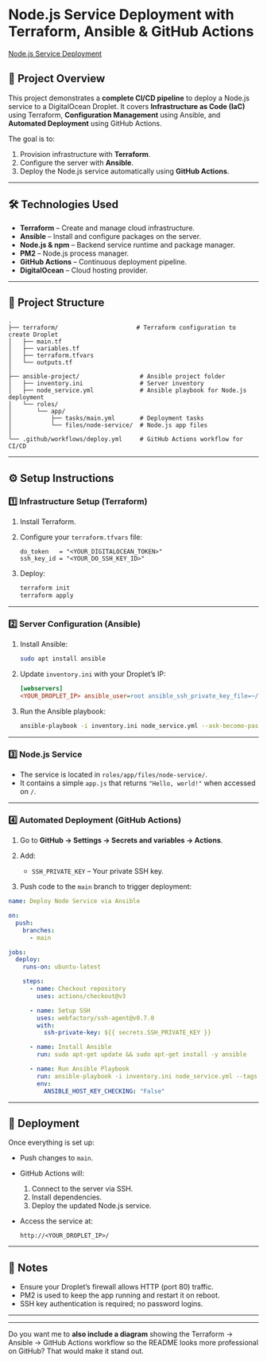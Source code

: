 

# Node.js Service Deployment with Terraform, Ansible & GitHub Actions

[Node.js Service Deployment](https://roadmap.sh/projects/nodejs-service-deployment)

## 📌 Project Overview

This project demonstrates a **complete CI/CD pipeline** to deploy a Node.js service to a DigitalOcean Droplet.
It covers **Infrastructure as Code (IaC)** using Terraform, **Configuration Management** using Ansible, and **Automated Deployment** using GitHub Actions.

The goal is to:

1. Provision infrastructure with **Terraform**.
2. Configure the server with **Ansible**.
3. Deploy the Node.js service automatically using **GitHub Actions**.

---

## 🛠️ Technologies Used

* **Terraform** – Create and manage cloud infrastructure.
* **Ansible** – Install and configure packages on the server.
* **Node.js & npm** – Backend service runtime and package manager.
* **PM2** – Node.js process manager.
* **GitHub Actions** – Continuous deployment pipeline.
* **DigitalOcean** – Cloud hosting provider.

---

## 📂 Project Structure

```
.
├── terraform/                      # Terraform configuration to create Droplet
│   ├── main.tf
│   ├── variables.tf
│   ├── terraform.tfvars
│   └── outputs.tf
│
├── ansible-project/                 # Ansible project folder
│   ├── inventory.ini                # Server inventory
│   ├── node_service.yml             # Ansible playbook for Node.js deployment
│   └── roles/
│       └── app/
│           ├── tasks/main.yml       # Deployment tasks
│           └── files/node-service/  # Node.js app files
│
└── .github/workflows/deploy.yml     # GitHub Actions workflow for CI/CD
```

---

## ⚙️ Setup Instructions

### 1️⃣ Infrastructure Setup (Terraform)

1. Install Terraform.
2. Configure your `terraform.tfvars` file:

   ```hcl
   do_token   = "<YOUR_DIGITALOCEAN_TOKEN>"
   ssh_key_id = "<YOUR_DO_SSH_KEY_ID>"
   ```
3. Deploy:

   ```bash
   terraform init
   terraform apply
   ```

---

### 2️⃣ Server Configuration (Ansible)

1. Install Ansible:

   ```bash
   sudo apt install ansible
   ```
2. Update `inventory.ini` with your Droplet’s IP:

   ```ini
   [webservers]
   <YOUR_DROPLET_IP> ansible_user=root ansible_ssh_private_key_file=~/.ssh/id_rsa_user1
   ```
3. Run the Ansible playbook:

   ```bash
   ansible-playbook -i inventory.ini node_service.yml --ask-become-pass
   ```

---

### 3️⃣ Node.js Service

* The service is located in `roles/app/files/node-service/`.
* It contains a simple `app.js` that returns `"Hello, world!"` when accessed on `/`.

---

### 4️⃣ Automated Deployment (GitHub Actions)

1. Go to **GitHub → Settings → Secrets and variables → Actions**.
2. Add:

   * `SSH_PRIVATE_KEY` – Your private SSH key.
3. Push code to the `main` branch to trigger deployment:

```yaml
name: Deploy Node Service via Ansible

on:
  push:
    branches:
      - main

jobs:
  deploy:
    runs-on: ubuntu-latest

    steps:
      - name: Checkout repository
        uses: actions/checkout@v3

      - name: Setup SSH
        uses: webfactory/ssh-agent@v0.7.0
        with:
          ssh-private-key: ${{ secrets.SSH_PRIVATE_KEY }}

      - name: Install Ansible
        run: sudo apt-get update && sudo apt-get install -y ansible

      - name: Run Ansible Playbook
        run: ansible-playbook -i inventory.ini node_service.yml --tags app
        env:
          ANSIBLE_HOST_KEY_CHECKING: "False"
```

---

## 🚀 Deployment

Once everything is set up:

* Push changes to `main`.
* GitHub Actions will:

  1. Connect to the server via SSH.
  2. Install dependencies.
  3. Deploy the updated Node.js service.
* Access the service at:

  ```
  http://<YOUR_DROPLET_IP>/
  ```

---

## 📌 Notes

* Ensure your Droplet’s firewall allows HTTP (port 80) traffic.
* PM2 is used to keep the app running and restart it on reboot.
* SSH key authentication is required; no password logins.

---


---

Do you want me to **also include a diagram** showing the Terraform → Ansible → GitHub Actions workflow so the README looks more professional on GitHub? That would make it stand out.

